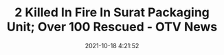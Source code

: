 ---
"title": "2 Killed In Fire In Surat Packaging Unit; Over 100 Rescued - OTV News"
"date": "2021-10-18 4:21:52"
"feed_name": "GOOGLENEWSINDUSTRIAL"
"feed_website": "https://news.google.com/search?q=industrial%2Bincident&hl=en-US&gl=US&ceid=US:en"
"feed_rss": "https://news.google.com/rss/search?q=industrial%2Bincident&hl=en-US&gl=US&ceid=US:en"
"link": "https://odishatv.in/news/accident/2-killed-in-fire-in-surat-packaging-unit-over-100-rescued-161978"
"source": "{'href': 'https://odishatv.in', 'title': 'OTV News'}"
"file": "_posts/2021-1-1-0e8893b1a690f3db748855a23c1c8931d2a5abfc.md"
"accident": "1"
"drilling": "0"
"represented_by": "0"
"dead": "2"
"injured": "0"
"arrested": "0"
"place": "surat"
"where": "industrial site"
"causes": "fire"
"place_uri": "http://en.wikipedia.org/wiki/Surat"
---